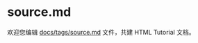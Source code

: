 source.md
===

欢迎您编辑 <a target="__blank" href="https://github.com/jaywcjlove/html-tutorial/blob/master/docs/tags/source.md">docs/tags/source.md</a> 文件，共建 HTML Tutorial 文档。